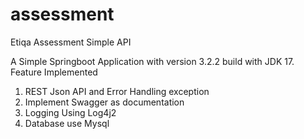 # assessment
 Etiqa Assessment Simple API

 A Simple Springboot Application with version 3.2.2 build with JDK 17.
 Feature Implemented
 1. REST Json API and Error Handling exception
 2. Implement Swagger as documentation
 3. Logging Using Log4j2
 4. Database use Mysql 
